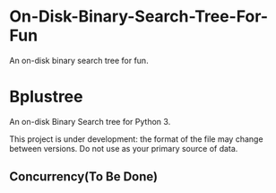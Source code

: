 # On-Disk-Binary-Search-Tree-For-Fun
An on-disk binary search tree for fun.


Bplustree
=========

An on-disk Binary Search tree for Python 3.


This project is under development: the format of the file may change between
versions. Do not use as your primary source of data.



Concurrency(To Be Done)
-----------

